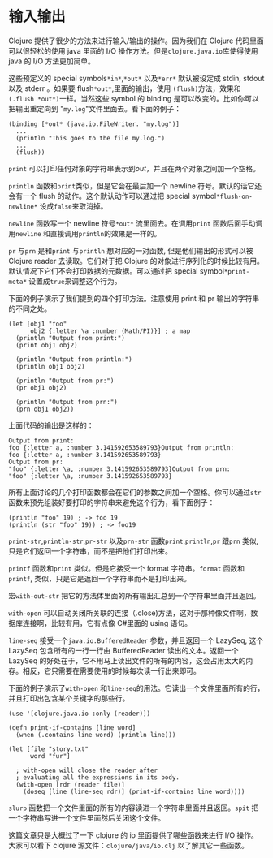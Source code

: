 # 输入输出

Clojure 提供了很少的方法来进行输入/输出的操作。因为我们在 Clojure 代码里面可以很轻松的使用 java 里面的 I/O 操作方法。但是`clojure.java.io`库使得使用 java 的 I/O 方法更加简单。

这些预定义的 special symbols`*in*`,`*out*` 以及`*err*` 默认被设定成 stdin, stdout 以及 stderr 。如果要 flush`*out*`,里面的输出，使用 `(flush)`方法，效果和`(.flush *out*)`一样。当然这些 symbol 的 binding 是可以改变的。比如你可以把输出重定向到 "`my.log`"文件里面去。看下面的例子：

```
(binding [*out* (java.io.FileWriter. "my.log")]
  ...
  (println "This goes to the file my.log.")
  ...
  (flush))
```

`print` 可以打印任何对象的字符串表示到*out*，并且在两个对象之间加一个空格。

`println` 函数和`print`类似，但是它会在最后加一个 newline 符号。默认的话它还会有一个 flush 的动作。这个默认动作可以通过把 special symbol`*flush-on-newline*` 设成`false`来取消掉。

`newline` 函数写一个 newline 符号`*out*` 流里面去。在调用`print` 函数后面手动调用`newline` 和直接调用`println`的效果是一样的。

`pr` 与`prn` 是和`print` 与`println` 想对应的一对函数, 但是他们输出的形式可以被 Clojure reader 去读取。它们对于把 Clojure 的对象进行序列化的时候比较有用。默认情况下它们不会打印数据的元数据。可以通过把 special symbol`*print-meta*` 设置成`true`来调整这个行为。

下面的例子演示了我们提到的四个打印方法。注意使用 print 和 pr 输出的字符串的不同之处。

```
(let [obj1 "foo"
      obj2 {:letter \a :number (Math/PI)}] ; a map
  (println "Output from print:")
  (print obj1 obj2)

  (println "Output from println:")
  (println obj1 obj2)

  (println "Output from pr:")
  (pr obj1 obj2)

  (println "Output from prn:")
  (prn obj1 obj2))
```

上面代码的输出是这样的：

```
Output from print:
foo {:letter a, :number 3.141592653589793}Output from println:
foo {:letter a, :number 3.141592653589793}
Output from pr:
"foo" {:letter \a, :number 3.141592653589793}Output from prn:
"foo" {:letter \a, :number 3.141592653589793}
```

所有上面讨论的几个打印函数都会在它们的参数之间加一个空格。你可以通过`str` 函数来预先组装好要打印的字符串来避免这个行为，看下面例子：

```
(println "foo" 19) ; -> foo 19
(println (str "foo" 19)) ; -> foo19
```

`print-str`,`println-str`,`pr-str` 以及`prn-str` 函数`print`,`println`,`pr` 跟`prn` 类似, 只是它们返回一个字符串，而不是把他们打印出来。

`printf` 函数和`print` 类似。但是它接受一个 format 字符串。`format` 函数和`printf`, 类似，只是它是返回一个字符串而不是打印出来。

宏`with-out-str` 把它的方法体里面的所有输出汇总到一个字符串里面并且返回。

`with-open` 可以自动关闭所关联的连接（.close)方法，这对于那种像文件啊，数据库连接啊，比较有用，它有点像 C#里面的 using 语句。

`line-seq` 接受一个`java.io.BufferedReader` 参数，并且返回一个 LazySeq, 这个 LazySeq 包含所有的一行一行由 BufferedReader 读出的文本。返回一个 LazySeq 的好处在于，它不用马上读出文件的所有的内容，这会占用太大的内存。相反，它只需要在需要使用的时候每次读一行出来即可。

下面的例子演示了`with-open` 和`line-seq`的用法。它读出一个文件里面所有的行，并且打印出包含某个关键字的那些行。

```
(use '[clojure.java.io :only (reader)])

(defn print-if-contains [line word]
  (when (.contains line word) (println line)))

(let [file "story.txt"
      word "fur"]

  ; with-open will close the reader after
  ; evaluating all the expressions in its body.
  (with-open [rdr (reader file)]
    (doseq [line (line-seq rdr)] (print-if-contains line word))))
```

`slurp` 函数把一个文件里面的所有的内容读进一个字符串里面并且返回。`spit` 把一个字符串写进一个文件里面然后关闭这个文件。

这篇文章只是大概过了一下 clojure 的 io 里面提供了哪些函数来进行 I/O 操作。大家可以看下 clojure 源文件：`clojure/java/io.clj` 以了解其它一些函数。
